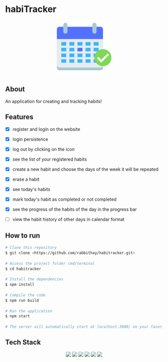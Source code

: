 # habiTracker

<p align="center">
  <img src="public/habitracker.ico" width="175" alt="calendar" />
</p> 


## About

An application for creating and tracking habits!


## Features 

- [x] register and login on the website 
- [x] login persistence
- [x] log out by clicking on the icon
- [x] see the list of your registered habits
- [x] create a new habit and choose the days of the week it will be repeated
- [x] erase a habit
- [x] see today's habits
- [x] mark today's habit as completed or not completed
- [x] see the progress of the habits of the day in the progress bar 
- [ ] view the habit history of other days in calendar format


## How to run 

```bash
# Clone this repository
$ git clone <https://github.com/rabbithay/habitracker.git>

# Access the project folder cmd/terminal
$ cd habitracker

# Install the dependencies
$ npm install

# Compile the code
$ npm run build

# Run the application 
$ npm start

# The server will automatically start at localhost:3000/ on your favorite browser 
```

## Tech Stack

<p align="center">
<img src="https://img.shields.io/badge/HTML5-E34F26?style=for-the-badge&logo=html5&logoColor=white" />
<img src="https://img.shields.io/badge/CSS3-1572B6?style=for-the-badge&logo=css3&logoColor=white" />
<img src="https://img.shields.io/badge/JavaScript-F7DF1E?style=for-the-badge&logo=javascript&logoColor=black" />
<img src="https://img.shields.io/badge/React-20232A?style=for-the-badge&logo=react&logoColor=61DAFB" />
<img src="https://img.shields.io/badge/styled--components-DB7093?style=for-the-badge&logo=styled-components&logoColor=white" />
<img src="https://img.shields.io/badge/Vercel-000000?style=for-the-badge&logo=vercel&logoColor=white" />
</p>
